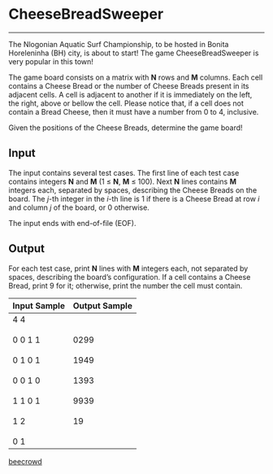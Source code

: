 # CheeseBreadSweeper

---

The Nlogonian Aquatic Surf Championship, to be hosted in Bonita Horeleninha (BH) city, is about to start! The game CheeseBreadSweeper is very popular in this town!

The game board consists on a matrix with **N** rows and **M** columns. Each cell contains a Cheese Bread or the number of Cheese Breads present in its adjacent cells. A cell is adjacent to another if it is immediately on the left, the right, above or bellow the cell. 
Please notice that, if a cell does not contain a Bread Cheese, then it must have a number from 0 to 4, inclusive.

Given the positions of the Cheese Breads, determine the game board!

## Input

The input contains several test cases. The first line of each test case contains integers **N** and **M** (1 ≤ **N**, **M** ≤ 100). Next **N** lines contains **M** integers each, separated by spaces, describing the Cheese Breads on the board. The *j*-th integer in the *i*-th line is 1 if there is a Cheese Bread at row *i* and column *j* of the board, or 0 otherwise.

The input ends with end-of-file (EOF).

## Output

For each test case, print **N** lines with **M** integers each, not separated by spaces, describing the board’s configuration. If a cell contains a Cheese Bread, print 9 for it; 
otherwise, print the number the cell must contain.

| Input Sample                                                                          | Output Sample                                      |
| ------------------------------------------------------------------------------------- | -------------------------------------------------- |
| 4 4<br><br>0 0 1 1<br><br>0 1 0 1<br><br>0 0 1 0<br><br>1 1 0 1<br><br>1 2<br><br>0 1 | 0299<br><br>1949<br><br>1393<br><br>9939<br><br>19 |

[beecrowd](https://www.beecrowd.com.br/judge/en/problems/view/2552)
